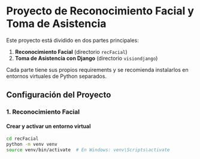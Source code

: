 # Proyecto de Reconocimiento Facial y Toma de Asistencia

Este proyecto está dividido en dos partes principales:
1. **Reconocimiento Facial** (directorio `recFacial`)
2. **Toma de Asistencia con Django** (directorio `visiondjango`)

Cada parte tiene sus propios requirements y se recomienda instalarlos en entornos virtuales de Python separados.


## Configuración del Proyecto

### 1. Reconocimiento Facial

#### Crear y activar un entorno virtual

```bash
cd recFacial
python -m venv venv
source venv/bin/activate  # En Windows: venv\Scripts\activate

